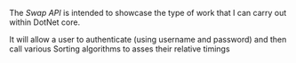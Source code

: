 ﻿The _Swap API_ is intended to showcase the type of work that I can carry out within DotNet core.

It will allow a user to authenticate (using username and password) and then call various Sorting algorithms to asses their relative timings
